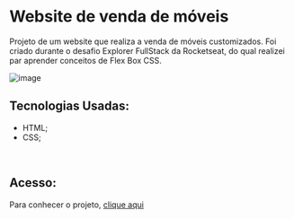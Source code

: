 # Website de venda de móveis

Projeto de um website que realiza a venda de móveis customizados. Foi criado durante o desafio Explorer FullStack da Rocketseat, do qual realizei par aprender conceitos de Flex Box CSS.

![image](https://github.com/MaduSales/Furniture-WebSite/assets/166547195/40761f66-14a0-41cc-9cb0-394c58e8f048)




## Tecnologias Usadas:
- HTML;
- CSS;
<br>


## Acesso:
Para conhecer o projeto, [clique aqui](https://madusales.github.io/Furniture-WebSite/)

<br>

